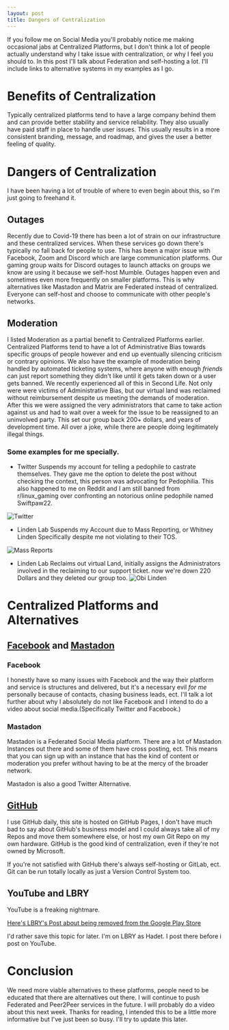 ```yaml
---
layout: post
title: Dangers of Centralization
---
```


If you follow me on Social Media you'll probably notice me making occasional jabs at Centralized Platforms, but I don't think a lot of people actually understand why I take issue with centralization, or why I feel you should to. In this post I'll talk about Federation and self-hosting a lot. I'll include links to alternative systems in my examples as I go.

# Benefits of Centralization

Typically centralized platforms tend to have a large company behind them and can provide better stability and service reliability. They also usually have paid staff in place to handle user issues. This usually results in a more consistent branding, message, and roadmap, and gives the user a better feeling of quality.

# Dangers of Centralization

I have been having a lot of trouble of where to even begin about this, so I'm just going to freehand it.

## Outages

Recently due to Covid-19 there has been a lot of strain on our infrastructure and these centralized services. When these services go down there's typically no fall back for people to use. This has been a major issue with Facebook, Zoom and Discord which are large communication platforms. Our gaming group waits for Discord outages to launch attacks on groups we know are using it because we self-host Mumble. Outages happen even and sometimes even more frequently on smaller platforms. This is why alternatives like Mastadon and Matrix are Federated instead of centralized. Everyone can self-host and choose to communicate with other people's networks.

## Moderation

I listed Moderation as a partial benefit to Centralized Platforms earlier. Centralized Platforms tend to have a lot of Administrative Bias towards specific groups of people however and end up eventually silencing criticism or contrary opinions. We also have the example of moderation being handled by automated ticketing systems, where anyone with enough *friends* can just report something they didn't like until it gets taken down or a user gets banned. We recently experienced all of this in Second Life. Not only were were victims of Administrative Bias, but our virtual land was reclaimed without reimbursement despite us meeting the demands of moderation. After this we were assigned the very administrators that came to take action against us and had to wait over a week for the issue to be reassigned to an uninvolved party. This set our group back 200+ dollars, and years of development time. All over a joke, while there are people doing legitimately illegal things.

### Some examples for me specially.

+ Twitter Suspends my account for telling a pedophile to castrate themselves. They gave me the option to delete the post without checking the context, this person was advocating for Pedophilia. This also happened to me on Reddit and I am still banned from r/linux_gaming over confronting an notorious online pedophile named Swiftpaw22.

![Twitter](https://media.discordapp.net/attachments/671505756989816841/750238647051092008/Screenshot_20200901-011240.png)

+ Linden Lab Suspends my Account due to Mass Reporting, or Whitney Linden Specifically despite me not violating to their TOS.

![Mass Reports](https://cdn.discordapp.com/attachments/671553369852215326/761670443375525938/Screenshot_20201002-134548.png)

+ Linden Lab Reclaims out virtual Land, initially assigns the Administrators involved in the reclaiming to our support ticket. now we're down 220 Dollars and they deleted our group too.
![Obi Linden](https://cdn.discordapp.com/attachments/679027563682725914/766072296246476800/unknown.png)

# Centralized Platforms and Alternatives

## [Facebook]("https://www.facebook.com/HadetAMania") and [Mastadon]("https://joinmastodon.org")

### Facebook

I honestly have so many issues with Facebook and the way their platform and service is structures and delivered, but it's a necessary evil *for me* personally because of contacts, chasing business leads, ect. I'll talk a lot further about why I absolutely do not like Facebook and I intend to do a video about social media.(Specifically Twitter and Facebook.)

### Mastadon

Mastadon is a Federated Social Media platform. There are a lot of Mastadon Instances out there and some of them have cross posting, ect. This means that you can sign up with an instance that has the kind of content or moderation you prefer without having to be at the mercy of the broader network. 

Mastadon is also a good Twitter Alternative.



## [GitHub]("https://github.com/HadetTheUndying")

I use GitHub daily, this site is hosted on GitHub Pages, I don't have much bad to say about GitHub's business model and I could always take all of my Repos and move them somewhere else, or host my own Git Repo on my own hardware. GitHub is the good kind of centralization, even if they're not owned by Microsoft.

If you're not satisfied with GitHub there's always self-hosting or GitLab, ect. Git can be run totally locally as just a Version Control System too.

## YouTube and LBRY

YouTube is a freaking nightmare. 

[Here's LBRY's Post about being removed from the Google Play Store]("https://lbry.tv/@lbry:3f/googlebanslbry:7")

I'd rather save this topic for later. I'm on LBRY as Hadet. I post there before i post on YouTube.

# Conclusion

We need more viable alternatives to these platforms, people need to be educated that there are alternatives out there. I will continue to push Federated and Peer2Peer services in the future. I will probably do a video about this next week. Thanks for reading, I intended this to be a little more informative but I've just been so busy. I'll try to update this later.

